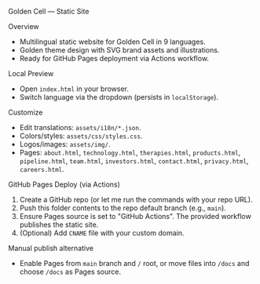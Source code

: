 Golden Cell — Static Site

Overview
- Multilingual static website for Golden Cell in 9 languages.
- Golden theme design with SVG brand assets and illustrations.
- Ready for GitHub Pages deployment via Actions workflow.

Local Preview
- Open `index.html` in your browser.
- Switch language via the dropdown (persists in `localStorage`).

Customize
- Edit translations: `assets/i18n/*.json`.
- Colors/styles: `assets/css/styles.css`.
- Logos/images: `assets/img/`.
- Pages: `about.html`, `technology.html`, `therapies.html`, `products.html`, `pipeline.html`, `team.html`, `investors.html`, `contact.html`, `privacy.html`, `careers.html`.

GitHub Pages Deploy (via Actions)
1) Create a GitHub repo (or let me run the commands with your repo URL).
2) Push this folder contents to the repo default branch (e.g., `main`).
3) Ensure Pages source is set to "GitHub Actions". The provided workflow publishes the static site.
4) (Optional) Add `CNAME` file with your custom domain.

Manual publish alternative
- Enable Pages from `main` branch and `/` root, or move files into `/docs` and choose `/docs` as Pages source.

